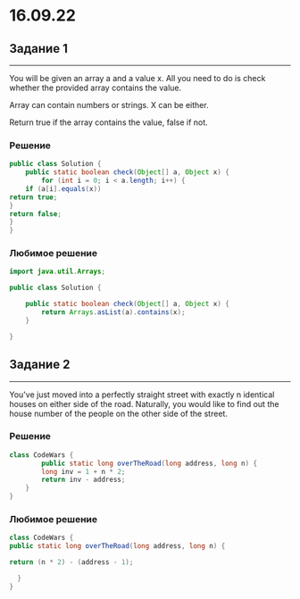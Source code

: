 # 16.09.22
## Задание 1
---
You will be given an array a and a value x. All you need to do is check whether the provided array contains the value.

Array can contain numbers or strings. X can be either.

Return true if the array contains the value, false if not.

### Решение 
```java
public class Solution {
    public static boolean check(Object[] a, Object x) {
        for (int i = 0; i < a.length; i++) {
    if (a[i].equals(x))
return true;
}
return false;
}
}
```
### Любимое решение
```java
import java.util.Arrays;

public class Solution {

    public static boolean check(Object[] a, Object x) {
        return Arrays.asList(a).contains(x);
    }

}
```


## Задание 2
---
You've just moved into a perfectly straight street with exactly n identical houses on either side of the road. 
 Naturally, you would like to find out the house number of the people on the other side of the street.

### Решение
```java
class CodeWars {
        public static long overTheRoad(long address, long n) {
        long inv = 1 + n * 2;
        return inv - address;
    }
}
```
### Любимое решение
```java
class CodeWars {
public static long overTheRoad(long address, long n) {

return (n * 2) - (address - 1);

  }
}
```


